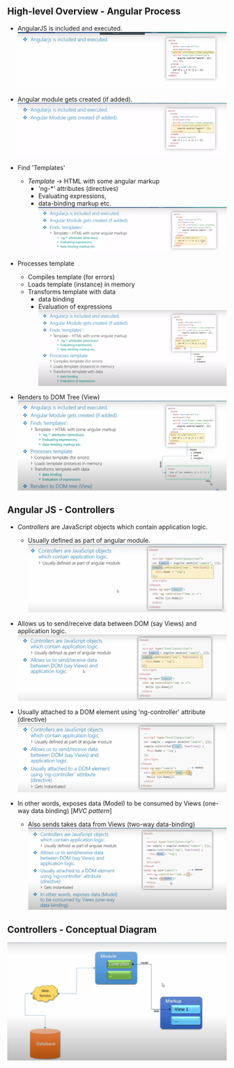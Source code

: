 ## High-level Overview - Angular Process

- AngularJS is included and executed.
![Alt text](image.png)


- Angular module gets created (if added).
![Alt text](image-1.png)


- Find 'Templates'
    - *Template* -> HTML with some angular markup
        - 'ng-*' attributes (directives)
        - Evaluating expressions,
        - data-binding markup etc.
![Alt text](image-2.png)


- Processes template
    - Compiles template (for errors)
    - Loads template (instance) in memory
    - Transforms template with data
        - data binding
        - Evaluation of expressions
![Alt text](image-3.png)


- Renders to DOM Tree (View)
![Alt text](image-4.png)


## Angular JS - Controllers

- *Controllers* are JavaScript objects which contain application logic.
    - Usually defined as part of angular module.
    ![Alt text](image-5.png)


- Allows us to send/receive data between DOM (say Views) and application logic.
    ![Alt text](image-6.png)

- Usually attached to a DOM element using 'ng-controller' attribute (directive)
    ![Alt text](image-7.png)

- In other words, exposes data (Model) to be consumed by Views (one-way data binding) [*MVC pattern*]
    - Also sends takes data from Views (two-way data-binding)
    ![Alt text](image-8.png)


## Controllers - Conceptual Diagram
![Alt text](image-9.png)